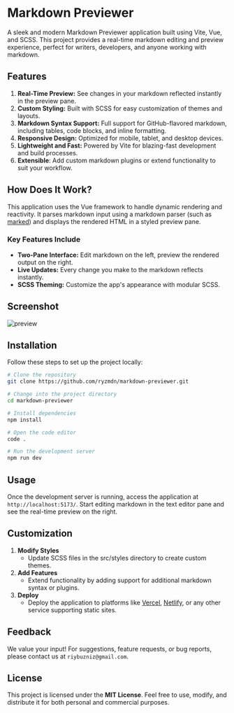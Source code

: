 # Markdown Previewer

A sleek and modern Markdown Previewer application built using Vite, Vue, and SCSS. This project provides a real-time markdown editing and preview experience, perfect for writers, developers, and anyone working with markdown.

## Features

1. **Real-Time Preview:** See changes in your markdown reflected instantly in the preview pane.
2. **Custom Styling:** Built with SCSS for easy customization of themes and layouts.
3. **Markdown Syntax Support:** Full support for GitHub-flavored markdown, including tables, code blocks, and inline formatting.
4. **Responsive Design:** Optimized for mobile, tablet, and desktop devices.
5. **Lightweight and Fast:** Powered by Vite for blazing-fast development and build processes.
6. **Extensible**: Add custom markdown plugins or extend functionality to suit your workflow.

## How Does It Work?

This application uses the Vue framework to handle dynamic rendering and reactivity. It parses markdown input using a markdown parser (such as [marked](https://marked.js.org/)) and displays the rendered HTML in a styled preview pane.

### Key Features Include

- **Two-Pane Interface:** Edit markdown on the left, preview the rendered output on the right.
- **Live Updates:** Every change you make to the markdown reflects instantly.
- **SCSS Theming:** Customize the app's appearance with modular SCSS.

## Screenshot

![preview](https://github.com/user-attachments/assets/0eb9dabe-ce17-49ec-8dd0-e7a9098ca6cc)

## Installation

Follow these steps to set up the project locally:

```bash
# Clone the repository
git clone https://github.com/ryzmdn/markdown-previewer.git

# Change into the project directory
cd markdown-previewer

# Install dependencies
npm install

# Open the code editor
code .

# Run the development server
npm run dev
```

## Usage

Once the development server is running, access the application at `http://localhost:5173/`. Start editing markdown in the text editor pane and see the real-time preview on the right.

## Customization

1. **Modify Styles**
    - Update SCSS files in the src/styles directory to create custom themes.
2. **Add Features**
    - Extend functionality by adding support for additional markdown syntax or plugins.
3. **Deploy**
    - Deploy the application to platforms like [Vercel](https://vercel.com/), [Netlify](https://www.netlify.com/), or any other service supporting static sites.

## Feedback

We value your input! For suggestions, feature requests, or bug reports, please contact us at `riybuzniz@gmail.com`.

## License

This project is licensed under the **MIT License**. Feel free to use, modify, and distribute it for both personal and commercial purposes.
